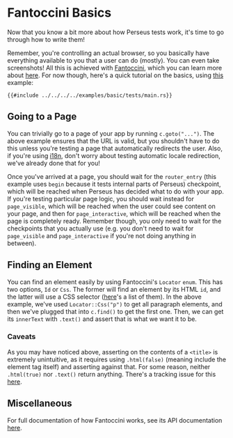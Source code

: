 # Fantoccini Basics

Now that you know a bit more about how Perseus tests work, it's time to go through how to write them!

Remember, you're controlling an actual browser, so you basically have everything available to you that a user can do (mostly). You can even take screenshots! All this is achieved with [Fantoccini](https://github.com/jonhoo/fantoccini), which you can learn more about [here](https://docs.rs/fantoccini). For now though, here's a quick tutorial on the basics, using [this](https://github.com/arctic-hen7/perseus/blob/main/examples/basic/tests/main.rs) example:

```rust,no_run,no_playground
{{#include ../../../../examples/basic/tests/main.rs}}
```

## Going to a Page

You can trivially go to a page of your app by running `c.goto("...")`. The above example ensures that the URL is valid, but you shouldn't have to do this unless you're testing a page that automatically redirects the user. Also, if you're using [i18n](../i18n/intro.md), don't worry about testing automatic locale redirection, we've already done that for you!

Once you've arrived at a page, you should wait for the `router_entry` (this example uses `begin` because it tests internal parts of Perseus) checkpoint, which will be reached when Perseus has decided what to do with your app. If you're testing particular page logic, you should wait instead for `page_visible`, which will be reached when the user could see content on your page, and then for `page_interactive`, which will be reached when the page is completely ready. Remember though, you only need to wait for the checkpoints that you actually use (e.g. you don't need to wait for `page_visible` and `page_interactive` if you're not doing anything in between).

## Finding an Element

You can find an element easily by using Fantoccini's `Locator` `enum`. This has two options, `Id` or `Css`. The former will find an element by its HTML `id`, and the latter will use a CSS selector ([here](https://www.w3schools.com/cssref/css_selectors.asp)'s a list of them). In the above example, we've used `Locator::Css("p")` to get all paragraph elements, and then we've plugged that into `c.find()` to get the first one. Then, we can get its `innerText` with `.text()` and assert that is what we want it to be.

### Caveats

As you may have noticed above, asserting on the contents of a `<title>` is extremely unintuitive, as it requires using `.html(false)` (meaning include the element tag itself) and asserting against that. For some reason, neither `.html(true)` nor `.text()` return anything. There's a tracking issue for this [here](https://github.com/jonhoo/fantoccini/issues/136).

## Miscellaneous

For full documentation of how Fantoccini works, see its API documentation [here](https://docs.rs/fantoccini).
